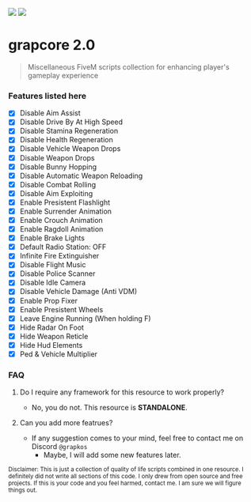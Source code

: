 ![](https://komarev.com/ghpvc/?username=grapkos&color=4635B1&abbreviated=true&label=REPOSITORY+VIEWS&style=for-the-badge) ![](https://img.shields.io/badge/LAST%20UPDATED%3A%201%2F20%2F2025-20B2AA?style=for-the-badge)


# grapcore 2.0
> Miscellaneous FiveM scripts collection for enhancing player's gameplay experience

### Features listed here
- [x]  Disable Aim Assist
- [x]  Disable Drive By At High Speed
- [x]  Disable Stamina Regeneration
- [x]  Disable Health Regeneration
- [x]  Disable Vehicle Weapon Drops
- [x]  Disable Weapon Drops
- [x]  Disable Bunny Hopping
- [x]  Disable Automatic Weapon Reloading
- [x]  Disable Combat Rolling
- [x]  Disable Aim Exploiting
- [x]  Enable Presistent Flashlight
- [x]  Enable Surrender Animation
- [x]  Enable Crouch Animation
- [x]  Enable Ragdoll Animation
- [x]  Enable Brake Lights
- [x]  Default Radio Station: OFF
- [x]  Infinite Fire Extinguisher
- [x]  Disable Flight Music
- [x]  Disable Police Scanner
- [x]  Disable Idle Camera
- [x]  Disable Vehicle Damage (Anti VDM)
- [x]  Enable Prop Fixer
- [x]  Enable Presistent Wheels
- [x]  Leave Engine Running (When holding F)
- [x]  Hide Radar On Foot
- [x]  Hide Weapon Reticle
- [x]  Hide Hud Elements
- [x]  Ped & Vehicle Multiplier

### FAQ
1. Do I require any framework for this resource to work properly?
     - No, you do not. This resource is **STANDALONE**.

2. Can you add more featrues?
     - If any suggestion comes to your mind, feel free to contact me on Discord `@grapkos`
       - Maybe, I will add some new features later.

<sub>Disclaimer: This is just a collection of quality of life scripts combined in one resource. I definitely did not write all sections of this code. I only drew from open source and free projects. If this is your code and you feel harmed, contact me. I am sure we will figure things out.</sub>

